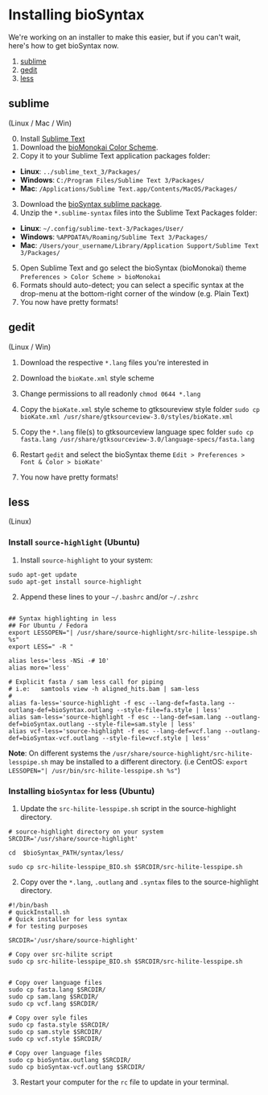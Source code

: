 # Installing bioSyntax

We're working on an installer to make this easier, but if you can't wait, here's how to get bioSyntax now.

1. [sublime](#sublime)
2. [gedit](#gedit)
3. [less](#less)


## sublime
(Linux / Mac / Win)

0. Install [Sublime Text](http://www.sublimetext.com/)
1. Download the [bioMonokai Color Scheme](https://github.com/ababaian/bioSyntax/blob/master/dev/theme/sublime/Color%20Scheme%20-%20bioSyntax.sublime-package).
2. Copy it to your Sublime Text application packages folder:
- **Linux**: `../sublime_text_3/Packages/`
- **Windows**: `C:/Program Files/Sublime Text 3/Packages/`
- **Mac**: `/Applications/Sublime Text.app/Contents/MacOS/Packages/`
3. Download the [bioSyntax sublime package](https://github.com/ababaian/bioSyntax/blob/master/syntax/bioSyntax_sublime_RELEASE.zip).
4. Unzip the `*.sublime-syntax` files into the Sublime Text Packages folder:
- **Linux**: `~/.config/sublime-text-3/Packages/User/`
- **Windows**: `%APPDATA%/Roaming/Sublime Text 3/Packages/`
- **Mac**: `/Users/your_username/Library/Application Support/Sublime Text 3/Packages/`
5. Open Sublime Text and go select the bioSyntax (bioMonokai) theme
`Preferences > Color Scheme > bioMonokai`
6. Formats should auto-detect; you can select a specific syntax at the drop-menu at the bottom-right corner of the window (e.g. Plain Text)
7. You now have pretty formats!

## gedit
(Linux / Win)
1. Download the respective `*.lang` files you're interested in
2. Download the `bioKate.xml` style scheme
 
3. Change permissions to all readonly
	`chmod 0644 *.lang`

4. Copy the `bioKate.xml` style scheme to gtksoureview style folder
	`sudo cp bioKate.xml /usr/share/gtksourceview-3.0/styles/bioKate.xml`

5. Copy the `*.lang` file(s) to gtksourceview language spec folder
	`sudo cp fasta.lang /usr/share/gtksourceview-3.0/language-specs/fasta.lang`

6. Restart `gedit` and select the bioSyntax theme
	`Edit > Preferences > Font & Color > bioKate'`
7.  You now have pretty formats!

## less
(Linux)

### Install `source-highlight` (Ubuntu)

1) Install `source-highlight` to your system:
```
sudo apt-get update
sudo apt-get install source-highlight
```
2) Append these lines to your `~/.bashrc` and/or `~/.zshrc` 
```

## Syntax highlighting in less
## For Ubuntu / Fedora
export LESSOPEN="| /usr/share/source-highlight/src-hilite-lesspipe.sh %s"
export LESS=" -R "

alias less='less -NSi -# 10'
alias more='less'

# Explicit fasta / sam less call for piping
# i.e:   samtools view -h aligned_hits.bam | sam-less
#
alias fa-less='source-highlight -f esc --lang-def=fasta.lang --outlang-def=bioSyntax.outlang --style-file=fa.style | less'
alias sam-less='source-highlight -f esc --lang-def=sam.lang --outlang-def=bioSyntax.outlang --style-file=sam.style | less'
alias vcf-less='source-highlight -f esc --lang-def=vcf.lang --outlang-def=bioSyntax-vcf.outlang --style-file=vcf.style | less'
```

**Note**: On different systems the `/usr/share/source-highlight/src-hilite-lesspipe.sh` may be installed to a different directory. (i.e CentOS: `export LESSOPEN="| /usr/bin/src-hilite-lesspipe.sh %s"`)

### Installing `bioSyntax` for less (Ubuntu)

1) Update the `src-hilite-lesspipe.sh` script in the source-highlight directory.

```
# source-highlight directory on your system
SRCDIR='/usr/share/source-highlight'

cd  $bioSyntax_PATH/syntax/less/

sudo cp src-hilite-lesspipe_BIO.sh $SRCDIR/src-hilite-lesspipe.sh
```

2) Copy over the `*.lang`, `.outlang` and `.syntax` files to the source-highlight directory.

```
#!/bin/bash
# quickInstall.sh
# Quick installer for less syntax
# for testing purposes

SRCDIR='/usr/share/source-highlight'

# Copy over src-hilite script
sudo cp src-hilite-lesspipe_BIO.sh $SRCDIR/src-hilite-lesspipe.sh


# Copy over language files
sudo cp fasta.lang $SRCDIR/
sudo cp sam.lang $SRCDIR/
sudo cp vcf.lang $SRCDIR/

# Copy over syle files
sudo cp fasta.style $SRCDIR/
sudo cp sam.style $SRCDIR/
sudo cp vcf.style $SRCDIR/

# Copy over language files
sudo cp bioSyntax.outlang $SRCDIR/
sudo cp bioSyntax-vcf.outlang $SRCDIR/
```

3) Restart your computer for the `rc` file to update in your terminal.